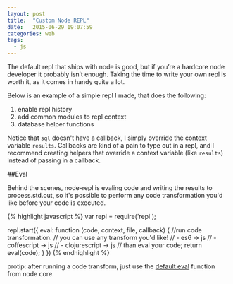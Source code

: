 ```yaml
---
layout: post
title:  "Custom Node REPL"
date:   2015-06-29 19:07:59
categories: web
tags:
  - js
---
```


The default repl that ships with node is good, but if you’re a hardcore node developer it probably isn’t enough. Taking the time to write your own repl is worth it, as it comes in handy quite a lot.

Below is an example of a simple repl I made, that does the following:

1. enable repl history
2. add common modules to repl context
3. database helper functions

<script src="https://gist.github.com/paulserraino/c74f8108bb60e182af2c.js"></script>

Notice that `sql` doesn't have a callback, I simply override the context variable `results`. Callbacks are kind of a pain to type out in a repl, and I recommend creating helpers that override a context variable (like `results`) instead of passing in a callback.


##Eval

Behind the scenes, node-repl is evaling code and writing the results to process.std.out, so it's possible to perform any code transformation you'd like before your code is executed.

{% highlight javascript %}
var repl = require('repl');

repl.start({
  eval: function (code, context, file, callback) {
    //run code transformation.
    // you can use any transform you'd like!
    // - es6 -> js
    // - coffescript -> js
    // - clojurescript -> js
    // than eval your code;
    return eval(code);
  }
})
{% endhighlight %}

protip: after running a code transform, just use the [default eval](https://gist.github.com/paulserraino/01e7ec30971d633fa35f) function from node core.
